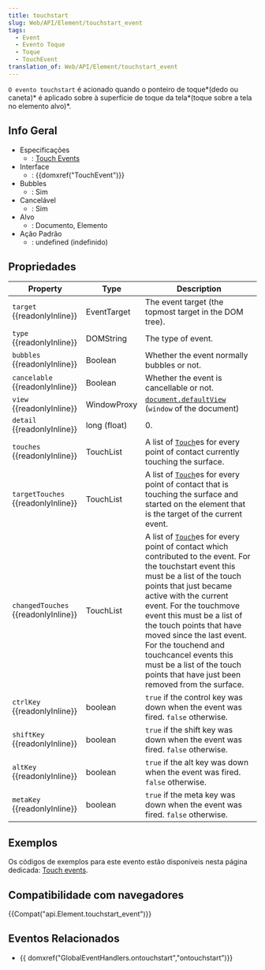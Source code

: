 ```yaml
---
title: touchstart
slug: Web/API/Element/touchstart_event
tags:
  - Event
  - Evento Toque
  - Toque
  - TouchEvent
translation_of: Web/API/Element/touchstart_event
---
```

`O evento touchstart` é acionado quando o ponteiro de toque*(dedo ou caneta)* é aplicado sobre à superfície de toque da tela*(toque sobre a tela no elemento alvo)*.

## Info Geral

- Especificações
  - : [Touch Events](http://w3c.github.io/touch-events/#event-touchstart)
- Interface
  - : {{domxref("TouchEvent")}}
- Bubbles
  - : Sim
- Cancelável
  - : Sim
- Alvo
  - : Documento, Elemento
- Ação Padrão
  - : undefined (indefinido)

## Propriedades

| Property                                  | Type         | Description                                                                                                                                                                                                                                                                                                                                                                                                                                                  |
| ----------------------------------------- | ------------ | ------------------------------------------------------------------------------------------------------------------------------------------------------------------------------------------------------------------------------------------------------------------------------------------------------------------------------------------------------------------------------------------------------------------------------------------------------------ |
| `target` {{readonlyInline}}         | EventTarget  | The event target (the topmost target in the DOM tree).                                                                                                                                                                                                                                                                                                                                                                                                       |
| `type` {{readonlyInline}}           | DOMString    | The type of event.                                                                                                                                                                                                                                                                                                                                                                                                                                           |
| `bubbles` {{readonlyInline}}        | Boolean      | Whether the event normally bubbles or not.                                                                                                                                                                                                                                                                                                                                                                                                                   |
| `cancelable` {{readonlyInline}}     | Boolean      | Whether the event is cancellable or not.                                                                                                                                                                                                                                                                                                                                                                                                                     |
| `view` {{readonlyInline}}           | WindowProxy  | [`document.defaultView`](/pt-BR/docs/Web/API/Document/defaultView) (`window` of the document)                                                                                                                                                                                                                                        |
| `detail` {{readonlyInline}}         | long (float) | 0.                                                                                                                                                                                                                                                                                                                                                                                                                                                           |
| `touches` {{readonlyInline}}        | TouchList    | A list of [`Touch`](/en/DOM/Touch)es for every point of contact currently touching the surface.                                                                                                                                                                                                                                                                                                                                                              |
| `targetTouches` {{readonlyInline}}  | TouchList    | A list of [`Touch`](/en/DOM/Touch)es for every point of contact that is touching the surface and started on the element that is the target of the current event.                                                                                                                                                                                                                                                                                             |
| `changedTouches` {{readonlyInline}} | TouchList    | A list of [`Touch`](/pt-BR/docs/DOM/Touch)es for every point of contact which contributed to the event. For the touchstart event this must be a list of the touch points that just became active with the current event. For the touchmove event this must be a list of the touch points that have moved since the last event. For the touchend and touchcancel events this must be a list of the touch points that have just been removed from the surface. |
| `ctrlKey` {{readonlyInline}}        | boolean      | `true` if the control key was down when the event was fired. `false` otherwise.                                                                                                                                                                                                                                                                                                                                                                              |
| `shiftKey` {{readonlyInline}}       | boolean      | `true` if the shift key was down when the event was fired. `false` otherwise.                                                                                                                                                                                                                                                                                                                                                                                |
| `altKey` {{readonlyInline}}         | boolean      | `true` if the alt key was down when the event was fired. `false` otherwise.                                                                                                                                                                                                                                                                                                                                                                                  |
| `metaKey` {{readonlyInline}}        | boolean      | `true` if the meta key was down when the event was fired. `false` otherwise.                                                                                                                                                                                                                                                                                                                                                                                 |

## Exemplos

Os códigos de exemplos para este evento estão disponíveis nesta página dedicada: [Touch events](/en-US/DOM/Touch_events).

## Compatibilidade com navegadores

{{Compat("api.Element.touchstart_event")}}

## Eventos Relacionados

- {{ domxref("GlobalEventHandlers.ontouchstart","ontouchstart")}}
